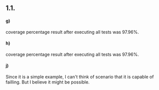 ## 1.1. 
#### g)

coverage percentage result after executing all tests was 97.96%.

#### h)

coverage percentage result after executing all tests was 97.96%.


#### j) 

Since it is a simple example, I can't think of scenario that it is capable of failling. But I believe it might be possible. 


